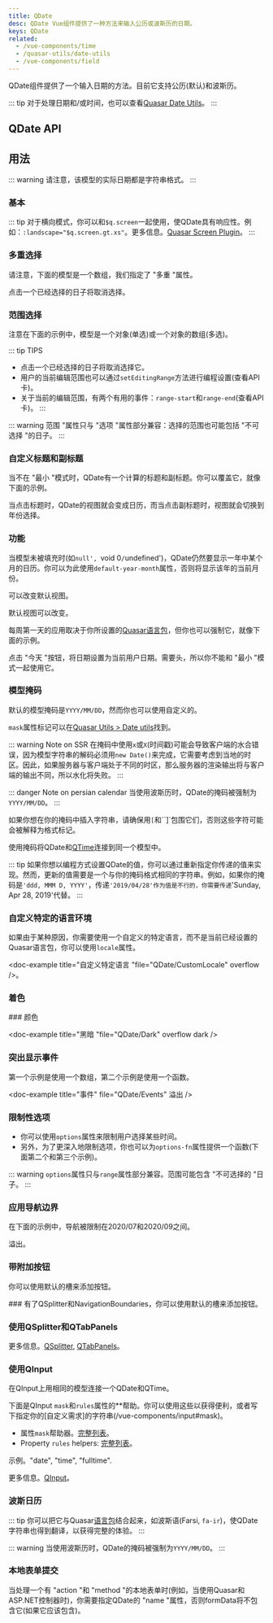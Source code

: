 ```yaml
---
title: QDate
desc: QDate Vue组件提供了一种方法来输入公历或波斯历的日期。
keys: QDate
related:
  - /vue-components/time
  - /quasar-utils/date-utils
  - /vue-components/field
---
```


QDate组件提供了一个输入日期的方法。目前它支持公历(默认)和波斯历。

::: tip
对于处理日期和/或时间，也可以查看[Quasar Date Utils](/quasar-utils/dateutils)。
:::

## QDate API

<doc-api file="QDate" />

## 用法

::: warning
请注意，该模型的实际日期都是字符串格式。
:::

### 基本

<doc-example title="基础" file="QDate/Basic" overflow />

::: tip
对于横向模式，你可以和`$q.screen`一起使用，使QDate具有响应性。例如：`:landscape="$q.screen.gt.xs"`。更多信息。[Quasar Screen Plugin](/options/screen-plugin)。
:::

<doc-example title="景观" file="QDate/Landscape" overflow />

### 多重选择

请注意，下面的模型是一个数组，我们指定了 "多重 "属性。

点击一个已经选择的日子将取消选择。

<doc-example title="多天" file="QDate/SelectionMultiple" overflow />

### 范围选择

注意在下面的示例中，模型是一个对象(单选)或一个对象的数组(多选)。

::: tip TIPS
* 点击一个已经选择的日子将取消选择它。
* 用户的当前编辑范围也可以通过`setEditingRange`方法进行编程设置(查看API卡)。
* 关于当前的编辑范围，有两个有用的事件：`range-start`和`range-end`(查看API卡)。
:::

::: warning
范围 "属性只与 "选项 "属性部分兼容：选择的范围也可能包括 "不可选择 "的日子。
:::

<doc-example title="单一范围" file="QDate/SelectionRange" overflow />

<doc-example title="多个范围" file="QDate/SelectionRangeMultiple" overflow />

### 自定义标题和副标题

当不在 "最小 "模式时，QDate有一个计算的标题和副标题。你可以覆盖它，就像下面的示例。

当点击标题时，QDate的视图就会变成日历，而当点击副标题时，视图就会切换到年份选择。

<doc-example title="自定义标题和副标题" file="QDate/CustomTitleSubtitle" overflow />

### 功能

当模型未被填充时(如`null', `void 0`/`undefined')，QDate仍然要显示一年中某个月的日历。你可以为此使用`default-year-month`属性，否则将显示该年的当前月份。

<doc-example title="默认年月" file="QDate/DefaultYearMonth" overflow />

可以改变默认视图。

<doc-example title="默认视图" file="QDate/DefaultView" overflow /> 默认视图可以改变。

每周第一天的应用取决于你所设置的[Quasar语言包](/options/quasar-language-packs)，但你也可以强制它，就像下面的示例。

<doc-example title="一周的第一天" file="QDate/FirstDayOfWeek" overflow />

点击 "今天 "按钮，将日期设置为当前用户日期。需要头，所以你不能和 "最小 "模式一起使用它。

<doc-example title="今天按钮" file="QDate/TodayBtn" overflow />

<doc-example title="禁用和只读" file="QDate/DisableReadonly" overflow />

### 模型掩码

默认的模型掩码是`YYYY/MM/DD`，然而你也可以使用自定义的。

`mask`属性标记可以在[Quasar Utils > Date utils](/quasar-utils/dateutils#format-for-display)找到。

::: warning Note on SSR
在掩码中使用`x`或`X`(时间戳)可能会导致客户端的水合错误，因为模型字符串的解码必须用`new Date()`来完成，它需要考虑到当地的时区。因此，如果服务器与客户端处于不同的时区，那么服务器的渲染输出将与客户端的输出不同，所以水化将失败。
:::

::: danger Note on persian calendar
当使用波斯历时，QDate的掩码被强制为`YYYY/MM/DD`。
:::

<doc-example title="简单掩码" file="QDate/MaskSimple" overflow />

如果你想在你的掩码中插入字符串，请确保用`[`和``]`包围它们，否则这些字符可能会被解释为格式标记。

<doc-example title="带有转义字符的掩码" file="QDate/MaskEscape" overflow />

使用掩码将QDate和[QTime](/vue-components/time)连接到同一个模型中。

<doc-example title="同一模型上的QDate和QTime" file="QDate/MaskDateTime" overflow />

::: tip
如果你想以编程方式设置QDate的值，你可以通过重新指定你传递的值来实现。然而，更新的值需要是一个与你的掩码格式相同的字符串。例如，如果你的掩码是`'ddd, MMM D, YYYY'`，传递`'2019/04/28'作为值是不行的，你需要传递`'Sunday, Apr 28, 2019'代替。
:::

### 自定义特定的语言环境

如果由于某种原因，你需要使用一个自定义的特定语言，而不是当前已经设置的Quasar语言包，你可以使用`locale`属性。

<doc-example title="自定义特定语言 "file="QDate/CustomLocale" overflow />。

### 着色

<doc-example title="着色" file="QDate/Color" overflow /> ### 颜色

<doc-example title="黑暗 "file="QDate/Dark" overflow dark />

### 突出显示事件

第一个示例是使用一个数组，第二个示例是使用一个函数。

<doc-example title="事件" file="QDate/Events" 溢出 />

<doc-example title="事件颜色" file="QDate/EventColor" overflow />

### 限制性选项

* 你可以使用`options`属性来限制用户选择某些时间。
* 另外，为了更深入地限制选项，你也可以为`options-fn`属性提供一个函数(下面第二个和第三个示例)。

::: warning
`options`属性只与`range`属性部分兼容。范围可能包含 "不可选择的 "日子。
:::

<doc-example title="选项" file="QDate/Options" overflow />

### 应用导航边界

在下面的示例中，导航被限制在2020/07和2020/09之间。

<doc-example title="导航边界" file="QDate/NavigationBoundaries" overflow /> 溢出。

### 带附加按钮

你可以使用默认的槽来添加按钮。

<doc-example title="有了额外的按钮" file="QDate/AdditionalButtons" overflow /> ### 有了QSplitter和NavigationBoundaries，你可以使用默认的槽来添加按钮。

### 使用QSplitter和QTabPanels

<doc-example title="使用QSplitter和QTabPanels" file="QDate/Splitter" />

更多信息。[QSplitter](/vue-components/splitter), [QTabPanels](/vue-components/tab-panels)。

### 使用QInput

<doc-example title="使用QInput" file="QDate/Input" />

在QInput上用相同的模型连接一个QDate和QTime。

<doc-example title="用QInput连接QDate和QTime" file="QDate/InputFull" overflow />

下面是QInput `mask`和`rules`属性的**帮助。你可以使用这些以获得便利，或者写下指定你的[自定义需求]的字符串(/vue-components/input#mask)。

* 属性`mask`帮助器。[完整列表](https://github.com/quasarframework/quasar/blob/dev/ui/src/components/input/use-mask.js#L6)。
* Property `rules` helpers: [完整列表](https://github.com/quasarframework/quasar/blob/dev/ui/src/utils/patterns.js)。

示例。"date", "time", "fulltime".

更多信息。[QInput](/vue-components/input)。

### 波斯日历
::: tip
你可以把它与Quasar[语言包](/options/quasar-language-packs)结合起来，如波斯语(Farsi, `fa-ir`)，使QDate字符串也得到翻译，以获得完整的体验。
:::

::: warning
当使用波斯历时，QDate的掩码被强制为`YYYY/MM/DD`。
:::

<q-btn href="https://codepen.io/rstoenescu/pen/MWKpbNa" target="_blank" label="查看示例" icon-right="启动" color="品牌主打" />

### 本地表单提交

当处理一个有 "action "和 "method "的本地表单时(例如，当使用Quasar和ASP.NET控制器时)，你需要指定QDate的 "name "属性，否则formData将不包含它(如果它应该包含)。

<doc-example title="本地表单" file="QDate/NativeForm" />
